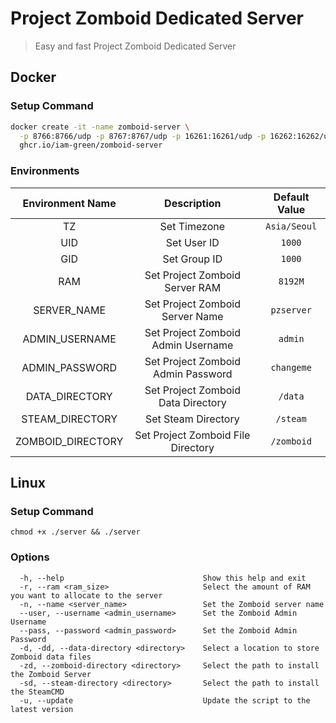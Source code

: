 # Project Zomboid Dedicated Server

> Easy and fast Project Zomboid Dedicated Server

## Docker

### Setup Command

```bash
docker create -it -name zomboid-server \
  -p 8766:8766/udp -p 8767:8767/udp -p 16261:16261/udp -p 16262:16262/udp \
  ghcr.io/iam-green/zomboid-server
```

### Environments

| Environment Name  |            Description             | Default Value |
| :---------------: | :--------------------------------: | :-----------: |
|        TZ         |            Set Timezone            | `Asia/Seoul`  |
|        UID        |            Set User ID             |    `1000`     |
|        GID        |            Set Group ID            |    `1000`     |
|        RAM        |   Set Project Zomboid Server RAM   |    `8192M`    |
|    SERVER_NAME    |  Set Project Zomboid Server Name   |  `pzserver`   |
|  ADMIN_USERNAME   | Set Project Zomboid Admin Username |    `admin`    |
|  ADMIN_PASSWORD   | Set Project Zomboid Admin Password |  `changeme`   |
|  DATA_DIRECTORY   | Set Project Zomboid Data Directory |    `/data`    |
|  STEAM_DIRECTORY  |        Set Steam Directory         |   `/steam`    |
| ZOMBOID_DIRECTORY | Set Project Zomboid File Directory |  `/zomboid`   |

## Linux

### Setup Command

```batch
chmod +x ./server && ./server
```

### Options

```
  -h, --help                               Show this help and exit
  -r, --ram <ram_size>                     Select the amount of RAM you want to allocate to the server
  -n, --name <server_name>                 Set the Zomboid server name
  --user, --username <admin_username>      Set the Zomboid Admin Username
  --pass, --password <admin_password>      Set the Zomboid Admin Password
  -d, -dd, --data-directory <directory>    Select a location to store Zomboid data files
  -zd, --zomboid-directory <directory>     Select the path to install the Zomboid Server
  -sd, --steam-directory <directory>       Select the path to install the SteamCMD
  -u, --update                             Update the script to the latest version
```
